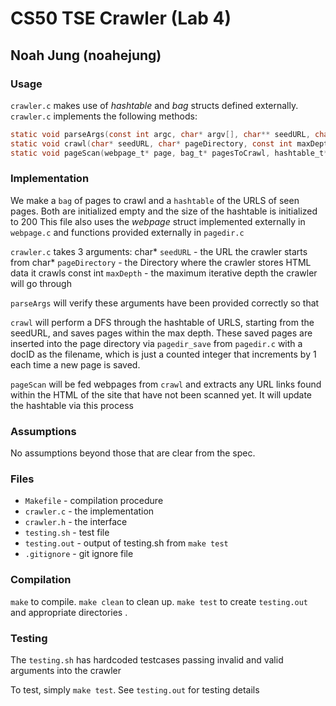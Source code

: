 # CS50 TSE Crawler (Lab 4)
## Noah Jung (noahejung)

### Usage

`crawler.c` makes use of *hashtable* and *bag* structs defined externally. `crawler.c` implements the following methods:

```c
static void parseArgs(const int argc, char* argv[], char** seedURL, char** pageDirectory, int* maxDepth);
static void crawl(char* seedURL, char* pageDirectory, const int maxDepth);
static void pageScan(webpage_t* page, bag_t* pagesToCrawl, hashtable_t* pagesSeen);
```

### Implementation

We make a `bag` of pages to crawl and a `hashtable` of the URLS of seen pages. Both are initialized empty and the size of the hashtable is initialized to 200  This file also uses the *webpage* struct implemented externally in `webpage.c` and functions provided externally in `pagedir.c`

`crawler.c` takes 3 arguments:
char* `seedURL` - the URL the crawler starts from
char* `pageDirectory` - the Directory where the crawler stores HTML data it crawls
const int `maxDepth` - the maximum iterative depth the crawler will go through

`parseArgs` will verify these arguments have been provided correctly so that

`crawl` will perform a DFS through the hashtable of URLS, starting from the  seedURL, and saves pages within the max depth. These saved pages are inserted into the page directory via `pagedir_save` from `pagedir.c` with a docID as the filename, which is just a counted integer that increments by 1 each time a new page is saved.

`pageScan` will be fed webpages from `crawl` and extracts any URL links found within the HTML of the site that have not been scanned yet. It will update the hashtable via this process

### Assumptions

No assumptions beyond those that are clear from the spec.

### Files

* `Makefile` - compilation procedure
* `crawler.c` - the implementation
* `crawler.h` - the interface
* `testing.sh` - test file
* `testing.out` - output of testing.sh from `make test`
* `.gitignore` - git ignore file

### Compilation

`make` to compile.
`make clean` to clean up.
`make test` to create `testing.out` and appropriate directories .

### Testing

The `testing.sh` has hardcoded testcases passing invalid and valid arguments into the crawler

To test, simply `make test`.
See `testing.out` for testing details
